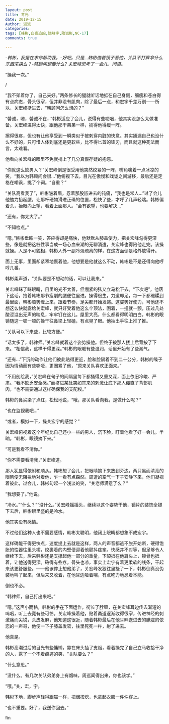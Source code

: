 ```yaml
---
layout: post
title: 背光
date: 2019-12-15
Author: 派派
categories: 
tags: [峰彬,白夜追凶,隐峰宇,隐诚彬,NC-17]
comments: true

---
```




 *-韩彬，我是在求你帮助我。-好吧。只是…韩彬借着镜子看他，关队不打算拿什么东西来换么？-韩顾问想要什么? 关宏峰思考了一会儿，问道。*

“操我一次。”

/

“我不架着你了，自己夹好。”两条修长的腿就听话地抵在自己身侧，细瘦和苍白得有点病态，骨头很窄，但并非没有肌肉，除了最后一点，和宏宇千差万别——所以，关宏峰挺进去，“韩顾问怎么想的？”

“馨诚，嗯，馨诚不在…”韩彬适应了会儿，说得有些哽咽，他其实没怎么太做准备。关宏峰进得太快，跟他那干弟弟一样，捅得他得缓一阵。

擦得很疼，但也有让他享受到一瞬类似于被刺穿内脏的快意。其实捅漏自己也没什么不好的，只可惜人体到底还是更软些，比不得匕首的锋刃，而且就这种死法而言，太难看。

他看向关宏峰的眼里不免就捎上了几分真假存疑的抱怨。

“你就这么缺男人？”关宏峰倒是很受用他突然绞紧的一阵，嘴角噙着一点冰凉的笑，“我以为韩顾问会很…”他俯视下去，目光在傲慢和戏谑之间游移，最后还是定格在嘲讽，挑了个词。“自重？”

“关队高看我了”，韩彬皱着眉，忍着那股嵌进去的钝痛，“我也是常人…”过了会儿他勉力抬起腰，让那杆硬物滑进正确的位置，松快了些，才呼了几声轻喘。韩彬偏着头，抬眼向上望，看着上面那人。“会有欲望，也要解决…”

“还有，你太大了。”

“不知检点。”

“嗯。”韩彬垂眸一笑，答应得却是痛快，他默默从膝盖使力，把关宏峰勾得更深些，像是就把这桩性事当成一场心血来潮的无聊消遣，关宏峰也得陪他走完。该操就操。人是不可貌相，韩彬人外一副冷淡疏离的样，在这方面倒是格外放得开。

面上无事，里面却紧窄地裹着他，他想要是他就这么不动，韩彬是不是还得向他哼哼几番。

韩彬柔声道，“关队要是不想动的话，可以让我来。”

关宏峰眯了眯眼睛，目里的光不太善，但绷紧的弦又立马松下去。“下次吧”，他落下这话，掐着韩彬那节瘦削的腰便往里进。操得很生，力道却足，每一下都碾糅到最里面，韩彬顺势缠上来，跟着节奏，足尖都开始发蜷。这姿势好使力，可他还不想这么快就露给关宏峰，就只好受着他这么个顶法，困着，一撞就一颤，压过几处酸涩溢出无声的喘息，牢牢钉在这儿。屋里大亮，什么都看得明明白白，韩彬的眼镜随这一顿一顿的操干往鼻梁上轻磕，有点晃了眼。他抽出手往上推了推。

“关队可以下来些，比较方便。”

“话太多了，韩律师。”关宏峰就着这个姿势操他。但终于被那人搂上后背按了下来。“相信我，这样干得更深。”韩彬的眼眶有些湿润，话里开始有了些潮气。

“还有…”下沉的动作让他们彼此贴得更近，脸和脸隔着不到二十公分，韩彬的嗓子因为情动而有些嘶哑，更圈紧了他，“原来关队喜欢正面来。”

“不用剖绘我，”关宏峰在句子的间隔里每下都捅得又重又深，面上依旧冷峻、严肃。“我不缺乏安全感。”而挤进某处突如其来的刺激让底下那人绷直了背部肌肉，“也不需要通过这样确保我的支配权。”

韩彬的鼻尖染了点红，松松地说，“哦，那关队看向我，是做什么呢？”

“也在监视我吧…”

“或者，模拟一下，操关宏宇的感觉？”

关宏峰俯视着这个年纪比自己还小一些的男人，沉下脸，盯着他看了好一会儿。半晌。“韩彬，眼镜摘下来。”

“可是我看不清你。”

“你不需要看清我，”关宏峰道。

那人犹显得依附和顺从。韩彬想了会儿，把眼睛摘下来放到旁边，两只黑而清亮的眼睛便无阻拦地对着他，乍一看有点森然。周遭的空气一下子安静下来，他们凝视着彼此，过会儿，韩彬勾起一个浅淡的笑，“关老师满意了么？”

“我想要了。”他说。

“冷水。”“什么？”“没什么。”关宏峰摇摇头，继续以这个姿势干他，镜片的装饰全褪下去后，韩彬眼里盛的是冷水。

他其实没有感情。

不过他们这种人也不需要感情，韩彬太聪明，他闭上眼睛都想象不成宏宇。

这样确能干得更快点，速度提上去就是这样，两人的声音都逃不脱开始断，硬得饱胀的性器往里头楔，绞裹着的内壁便迎着他颤抖痉挛。快感并不对等，但足够令人继续下去，后来韩彬还是支撑起他一部分的重量，下颌抵在他肩头上，锁骨也抵着，让他送得更深。硌得有些疼，骨头也凉，事实上宏宇有着更柔软的线条，干起来该更舒服些。——他该停止想他弟了，关宏峰发狠往里挫了一下，韩彬倒真没伪装地叫了起来，但后来又收着，在他耳边哑着喘，有点吃力地忍着本能。

倒也不必。

“韩律师，自己打出来吧。”

“嗯。”这声小而黏，韩彬的手在下面运作，衔长了脖颈，在关宏峰耳边传去渐短的呜咽，听上去竟有些可怜。关宏峰操着他，贴着甬道逐渐收得很窄，传进神经的刺激痛而尖锐，头皮发麻，他知道这很近，随着韩彬最后在他耳畔送进去的朦胧的依恋的一声哥，他便一下子膝盖发软，往里死死一杵，射了进去。

他真是。

韩彬高潮过后的目光有些慵懒，靠在床头抽了支烟，看着操完了自己立马收拾干净的人，露了一个不着痕迹的笑，“关队要么？”

“什么意思。”

“没什么。有几次关队弟弟身上有烟味，周巡闻得出来，你也该学。”

“哦。”关，宏，宇。

韩彬下地，脚步声轻得跟猫一样，把烟按熄，也拿起衣服一件件穿上。

“也不重要。好了，我送你回去。”

fin
